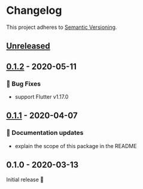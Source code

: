# Changelog

This project adheres to [Semantic Versioning](http://semver.org/spec/v2.0.0.html).


<!-- Template:
## [NEW](https://github.com/JonasWanke/flutter_deep_linking/compare/vOLD...vNEW) - 2020-xx-xx
### 🎉 New Features
### ⚡ Changes
### 🐛 Bug Fixes
### 📜 Documentation updates
### 🏗 Refactoring
### 📦 Build & CI
-->

## [Unreleased](https://github.com/JonasWanke/flutter_deep_linking/compare/v0.1.2...master)


## [0.1.2](https://github.com/JonasWanke/flutter_deep_linking/compare/v0.1.1...v0.1.2) - 2020-05-11

### 🐛 Bug Fixes

- support Flutter v1.17.0


## [0.1.1](https://github.com/JonasWanke/flutter_deep_linking/compare/v0.1.0...v0.1.1) - 2020-04-07

### 📜 Documentation updates

- explain the scope of this package in the README


## 0.1.0 - 2020-03-13

Initial release 🎉
